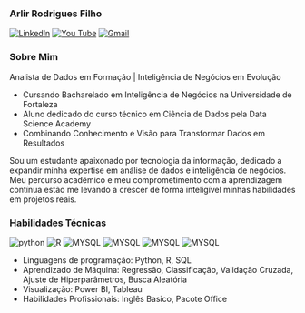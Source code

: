 
### Arlir Rodrigues Filho


[![Linkedln](https://img.shields.io/badge/LinkedIn-0077B5?style=for-the-badge&logo=linkedin&logoColor=white)](www.linkedin.com/in/arlir-rodrigues-filho)
[![You Tube](https://img.shields.io/badge/YouTube-FF0000?style=for-the-badge&logo=youtube&logoColor=white)](https://www.youtube.com/@arllyfilho)
[![Gmail](https://img.shields.io/badge/Gmail-D14836?style=for-the-badge&logo=gmail&logoColor=white)](arlyfilho@gmail.com)

### Sobre Mim


Analista de Dados em Formação | Inteligência de Negócios em Evolução

- Cursando Bacharelado em Inteligência de Negócios na Universidade de Fortaleza
- Aluno dedicado do curso técnico em Ciência de Dados pela Data Science Academy
- Combinando Conhecimento e Visão para Transformar Dados em Resultados

Sou um estudante apaixonado por tecnologia da informação, dedicado a expandir minha expertise em análise de dados e inteligência de negócios. Meu percurso acadêmico e meu comprometimento com a aprendizagem contínua estão me levando a crescer de forma inteligível minhas habilidades em projetos reais.

### Habilidades Técnicas


![python](https://camo.githubusercontent.com/bb64b34d04a01cfa79658e2704085740d88e209c21905d0f5b55ebc87a83aa3a/68747470733a2f2f696d672e736869656c64732e696f2f62616467652f507974686f6e2d4646443433423f7374796c653d666f722d7468652d6261646765266c6f676f3d707974686f6e266c6f676f436f6c6f723d626c7565)
![R](https://camo.githubusercontent.com/89c0c631bae986c489a975ba0e7042d85633bc0f1dd4030c3fa9163db0f9b57b/68747470733a2f2f696d672e736869656c64732e696f2f62616467652f522d3237364443333f7374796c653d666f722d7468652d6261646765266c6f676f3d72266c6f676f436f6c6f723d7768697465)
![MYSQL](https://img.shields.io/badge/MySQL-005C84?style=for-the-badge&logo=mysql&logoColor=white)
![MYSQL](https://camo.githubusercontent.com/4487725c400789fceb3e540abc5b7cabe5dee39b7e4c91e1e906fccd26416cbd/68747470733a2f2f696d672e736869656c64732e696f2f62616467652f50616e6461732d3243324437323f7374796c653d666f722d7468652d6261646765266c6f676f3d70616e646173266c6f676f436f6c6f723d7768697465)
![MYSQL](https://camo.githubusercontent.com/e806042414887617bd19fb8e44a559d7166c0f623dc3d5b7cbfabbf29812b6a5/68747470733a2f2f696d672e736869656c64732e696f2f62616467652f636f6e64612d333432423032392e7376673f267374796c653d666f722d7468652d6261646765266c6f676f3d616e61636f6e6461266c6f676f436f6c6f723d7768697465)
![MYSQL](https://img.shields.io/badge/RStudio-75AADB?style=for-the-badge&logo=RStudio&logoColor=white)


* Linguagens de programação: Python, R, SQL
* Aprendizado de Máquina: Regressão, Classificação, Validação Cruzada, Ajuste de Hiperparâmetros, Busca Aleatória
* Visualização: Power BI, Tableau
* Habilidades Profissionais: Inglês Basico, Pacote Office
